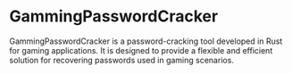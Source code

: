 # GammingPasswordCracker

GammingPasswordCracker is a password-cracking tool developed in Rust for gaming applications. It is designed to provide a flexible and efficient solution for recovering passwords used in gaming scenarios.
